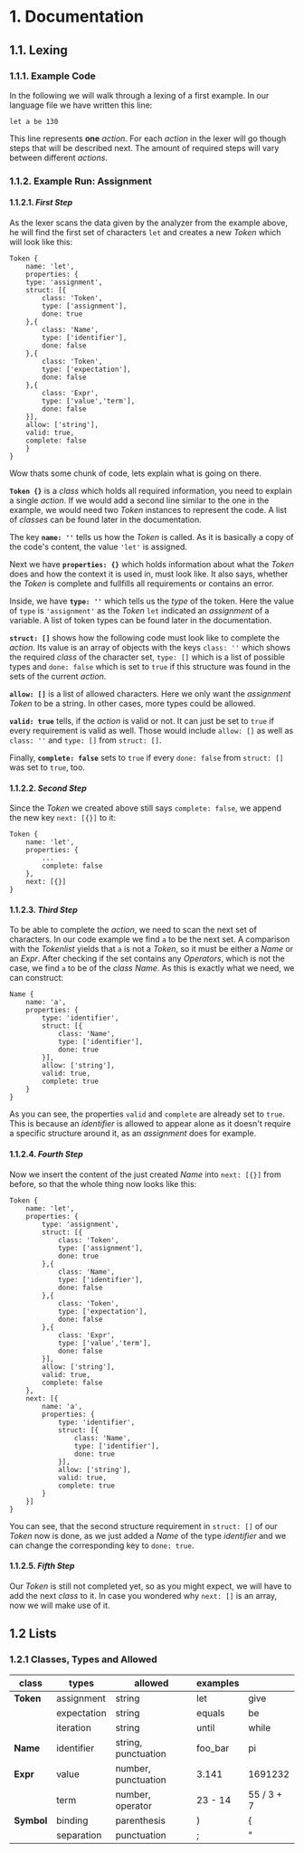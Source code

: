 # 1. Documentation
## 1.1. Lexing
### 1.1.1. Example Code
In the following we will walk through a lexing of a first example. In our language file we have written this line:

```
let a be 130
```

This line represents **one** *action*. For each *action* in the lexer will go though steps that will be described next. The amount of required steps will vary between different *actions*.

### 1.1.2. Example Run: Assignment
#### 1.1.2.1. *First Step*
As the lexer scans the data given by the analyzer from the example above, he will find the first set of characters `let` and creates a new *Token* which will look like this:

```
Token {
    name: 'let',
    properties: {
	type: 'assignment',
	struct: [{
		class: 'Token',
		type: ['assignment'],
		done: true
	},{
		class: 'Name',
		type: ['identifier'],
		done: false
	},{
		class: 'Token',
		type: ['expectation'],
		done: false
	},{
		class: 'Expr',
		type: ['value','term'],
		done: false
	}],
	allow: ['string'],
	valid: true,
	complete: false
    }
}
```

Wow thats some chunk of code, lets explain what is going on there.

**`Token {}`** is a *class* which holds all required information, you need to explain a single *action*. If we would add a second line similar to the one in the example, we would need two *Token* instances to represent the code. A list of *classes* can be found later in the documentation.

The key **`name: ''`** tells us how the *Token* is called. As it is basically a copy of the code's content, the value `'let'` is assigned.

Next we have **`properties: {}`** which holds information about what the *Token* does and how the context it is used in, must look like. It also says, whether the *Token* is complete and fullfills all requirements or contains an error.

Inside, we have **`type: ''`** which tells us the *type* of the token. Here the value of `type` is `'assignment'` as the *Token* `let` indicated an *assignment* of a variable. A list of token types can be found later in the documentation.

**`struct: []`** shows how the following code must look like to complete the *action*. Its value is an array of objects with the keys `class: ''` which shows the required *class* of the character set, `type: []` which is a list of possible types and `done: false` which is set to `true` if this structure was found in the sets of the current *action*.

**`allow: []`** is a list of allowed characters. Here we only want the *assignment* *Token* to be a string. In other cases, more types could be allowed.

**`valid: true`** tells, if the *action* is valid or not. It can just be set to `true` if every requirement is valid as well. Those would include `allow: []` as well as `class: ''` and `type: []` from `struct: []`.

Finally, **`complete: false`** sets to `true` if every `done: false` from `struct: []` was set to `true`, too.

#### 1.1.2.2. *Second Step*
Since the *Token* we created above still says `complete: false`, we append the new key `next: [{}]` to it:

```
Token {
	name: 'let',
	properties: {
		...
		complete: false
	},
	next: [{}]
}
```

#### 1.1.2.3. *Third Step*
To be able to complete the *action*, we need to scan the next set of characters. In our code example we find `a` to be the next set. A comparison with the *Tokenlist* yields that `a` is not a *Token*, so it must be either a *Name* or an *Expr*. After checking if the set contains any *Operators*, which is not the case, we find `a` to be of the *class* *Name*. As this is exactly what we need, we can construct:

```
Name {
	name: 'a',
	properties: {
		type: 'identifier',
		struct: [{
			class: 'Name',
			type: ['identifier'],
			done: true
		}],
		allow: ['string'],
		valid: true,
		complete: true
	}
}
```

As you can see, the properties `valid` and `complete` are already set to `true`. This is because an *identifier* is allowed to appear alone as it doesn't require a specific structure around it, as an *assignment* does for example.

#### 1.1.2.4. *Fourth Step*
Now we insert the content of the just created *Name* into `next: [{}]` from before, so that the whole thing now looks like this:

```
Token {
	name: 'let',
	properties: {
		type: 'assignment',
		struct: [{
			class: 'Token',
			type: ['assignment'],
			done: true
		},{
			class: 'Name',
			type: ['identifier'],
			done: false
		},{
			class: 'Token',
			type: ['expectation'],
			done: false
		},{
			class: 'Expr',
			type: ['value','term'],
			done: false
		}],
		allow: ['string'],
		valid: true,
		complete: false
	},
	next: [{
		name: 'a',
		properties: {
			type: 'identifier',
			struct: [{
				class: 'Name',
				type: ['identifier'],
				done: true
			}],
			allow: ['string'],
			valid: true,
			complete: true
		}
	}]
}
```

You can see, that the second structure requirement in `struct: []` of our *Token* now is done, as we just added a *Name* of the type *identifier* and we can change the corresponding key to `done: true`.

#### 1.1.2.5. *Fifth Step*
Our *Token* is still not completed yet, so as you might expect, we will have to add the next *class* to it. In case you wondered why `next: []` is an array, now we will make use of it.


## 1.2 Lists
### 1.2.1 Classes, Types and Allowed

class|types|allowed|examples||
-|-|-|-|-
**Token**|assignment|string|let|give
||expectation|string|equals|be
||iteration|string|until|while
**Name**|identifier|string, punctuation|foo_bar|pi
**Expr**|value|number, punctuation|3.141|1691232
||term|number, operator|23 - 14|55 / 3 + 7
**Symbol**|binding|parenthesis|)|{
||separation|punctuation|;|"
